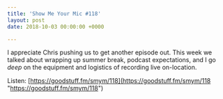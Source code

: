```yaml
---
title: 'Show Me Your Mic #118'
layout: post
date: 2018-10-03 00:00:00 +0000

---
```

I appreciate Chris pushing us to get another episode out. This week we talked about wrapping up summer break, podcast expectations, and I go _deep_ on the equipment and logistics of recording live on-location.

Listen: [https://goodstuff.fm/smym/118](https://goodstuff.fm/smym/118 "https://goodstuff.fm/smym/118")